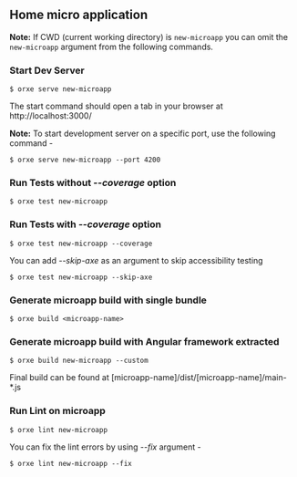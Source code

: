 ## Home micro application

**Note:** If CWD (current working directory) is `new-microapp` you can omit the `new-microapp` argument from the following commands.

### Start Dev Server

    $ orxe serve new-microapp

The start command should open a tab in your browser at http://localhost:3000/

**Note:** To start development server on a specific port, use the following command -

    $ orxe serve new-microapp --port 4200

### Run Tests without _--coverage_ option

    $ orxe test new-microapp

### Run Tests with _--coverage_ option

    $ orxe test new-microapp --coverage

You can add _--skip-axe_ as an argument to skip accessibility testing

    $ orxe test new-microapp --skip-axe

### Generate microapp build with single bundle

    $ orxe build <microapp-name>

### Generate microapp build with Angular framework extracted

    $ orxe build new-microapp --custom

Final build can be found at [microapp-name]/dist/[microapp-name]/main-\*.js

### Run Lint on microapp

    $ orxe lint new-microapp

You can fix the lint errors by using _--fix_ argument -

    $ orxe lint new-microapp --fix
